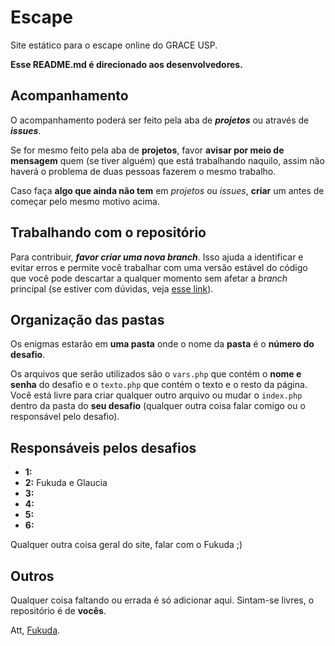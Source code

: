 # Escape
Site estático para o escape online do GRACE USP.

 **Esse README.md é direcionado aos desenvolvedores.**

## Acompanhamento
O acompanhamento poderá ser feito pela aba de ***projetos*** ou através de ***issues***.

Se for mesmo feito pela aba de **projetos**, favor **avisar por meio de mensagem** quem (se tiver alguém) que está trabalhando naquilo, assim não haverá o problema de duas pessoas fazerem o mesmo trabalho.

Caso faça **algo que ainda não tem** em *projetos* ou *issues*, **criar** um antes de começar pelo mesmo motivo acima.

## Trabalhando com o repositório
Para contribuir, ***favor criar uma nova branch***. Isso ajuda a identificar e evitar erros e permite você trabalhar com uma versão estável do código que você pode descartar a qualquer momento sem afetar a *branch* principal (se estiver com dúvidas, veja [esse link](https://thenewstack.io/dont-mess-with-the-master-working-with-branches-in-git-and-github/)).

## Organização das pastas
Os enigmas estarão em **uma pasta** onde o nome da **pasta** é o **número do desafio**.

Os arquivos que serão utilizados são o `vars.php` que contém o **nome e senha** do desafio e o `texto.php` que contém o texto e o resto da página. Você está livre para criar qualquer outro arquivo ou mudar o `index.php` dentro da pasta do **seu desafio** (qualquer outra coisa falar comigo ou o responsável pelo desafio).

## Responsáveis pelos desafios

- **1:**
- **2:** Fukuda e Glaucia
- **3:**
- **4:**
- **5:**
- **6:**

Qualquer outra coisa geral do site, falar com o Fukuda ;)

## Outros
Qualquer coisa faltando ou errada é só adicionar aqui. Sintam-se livres, o repositório é de **vocês**.

Att, [Fukuda](https://github.com/JoaoFukuda).

